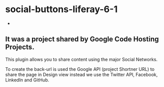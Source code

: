 # social-buttons-liferay-6-1
-
It was a project shared by Google Code Hosting Projects.
-
This plugin allows you to share content using the major Social Networks. 

To create the back-url is used the Google API (project Shortner URL) to share the page in Design view instead we use the Twitter API, Facebook, LinkedIn and GitHub.
